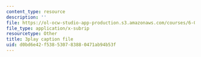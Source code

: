 ```yaml
---
content_type: resource
description: ''
file: https://ol-ocw-studio-app-production.s3.amazonaws.com/courses/6-006-introduction-to-algorithms-spring-2020/d0bd6e42f538530783880471ab94b53f_JbafQJx1CIA.vtt
file_type: application/x-subrip
resourcetype: Other
title: 3play caption file
uid: d0bd6e42-f538-5307-8388-0471ab94b53f
---
```

